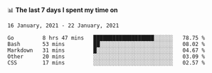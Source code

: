 <!--
### Hi there 👋

- 🤔 I was learning formal verification with Coq formally, but want to **build things** now.
- 😬 I am broadly interested in **computer systems** and **programming languages** (just a beginner 🥺).
- 🤩 (I hope I can) code for fun!

<img src="https://github-readme-stats.vercel.app/api?username=xxchan&show_icons=true&icon_color=0366d6&text_color=24292e&bg_color=ffffff&hide_title=true" />

---
-->


📊 **The last 7 days I spent my time on** 

<!--START_SECTION:waka-->
```text
16 January, 2021 - 22 January, 2021

Go         8 hrs 47 mins   ███████████████████░░░░░░   78.75 % 
Bash       53 mins         ██░░░░░░░░░░░░░░░░░░░░░░░   08.02 % 
Markdown   31 mins         █░░░░░░░░░░░░░░░░░░░░░░░░   04.67 % 
Other      20 mins         ░░░░░░░░░░░░░░░░░░░░░░░░░   03.09 % 
CSS        17 mins         ░░░░░░░░░░░░░░░░░░░░░░░░░   02.57 %
```
<!--END_SECTION:waka-->

<!--
**xxchan/xxchan** is a ✨ _special_ ✨ repository because its `README.md` (this file) appears on your GitHub profile.

Here are some ideas to get you started:

- 🔭 I’m currently working on ...
- 🌱 I’m currently learning ...
- 👯 I’m looking to collaborate on ...
- 🤔 I’m looking for help with ...
- 💬 Ask me about ...
- 📫 How to reach me: ...
- 😄 Pronouns: ...
- ⚡ Fun fact: ...
-->
